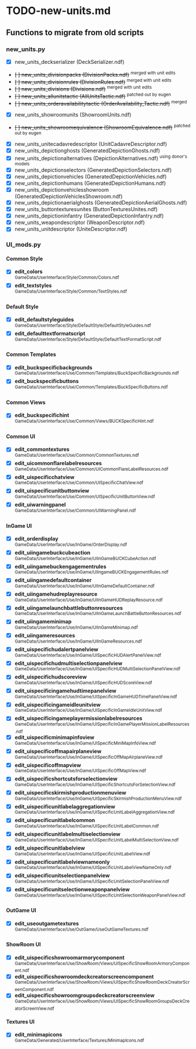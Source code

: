 # TODO-new-units.md

## Functions to migrate from old scripts
### new_units.py
- [x] new_units_deckserializer (DeckSerializer.ndf)
- ~~[ ] new_units_divisionpacks (DivisionPacks.ndf)~~ <sup>merged with unit edits</sup>
- ~~[ ] new_units_divisionrules (DivisionRules.ndf)~~ <sup>merged with unit edits</sup>
- ~~[ ] new_units_divisions (Divisions.ndf)~~ <sup>merged with unit edits</sup>
- ~~[ ] new_units_allunitstactic (AllUnitsTactic.ndf)~~ <sup>patched out by eugen</sup>
- ~~[ ] new_units_orderavailabilitytactic (OrderAvailability_Tactic.ndf)~~ <sup>merged</sup>
- [x] new_units_showroomunits (ShowroomUnits.ndf)
- ~~[ ] new_units_showroomequivalence (ShowroomEquivalence.ndf)~~ <sup>patched out by eugen</sup>
- [x] new_units_unitecadavredescriptor (UnitCadavreDescriptor.ndf)
- [x] new_units_depictionghosts (GeneratedDepictionGhosts.ndf)
- [x] new_units_depictionalternatives (DepictionAlternatives.ndf) <sup>using donor's models</sup>
- [x] new_units_depictionselectors (GeneratedDepictionSelectors.ndf)
- [x] new_units_depictionvehicles (GeneratedDepictionVehicles.ndf)
- [x] new_units_depictionhumans (GeneratedDepictionHumans.ndf)
- [x] new_units_depictionvehiclesshowroom (GeneratedDepictionVehiclesShowroom.ndf)
- [x] new_units_depictionaerialghosts (GeneratedDepictionAerialGhosts.ndf)
- [x] new_units_buttontexturesunites (ButtonTexturesUnites.ndf)
- [x] new_units_depictioninfantry (GeneratedDepictionInfantry.ndf)
- [x] new_units_weapondescriptor (WeaponDescriptor.ndf)
- [x] new_units_unitdescriptor (UniteDescriptor.ndf)

### UI_mods.py
#### Common Style
- [x] **edit_colors**                                                          
<sup>GameData/UserInterface/Style/Common/Colors.ndf</sup>
- [x] **edit_textstyles**                                                         
<sup>GameData/UserInterface/Style/Common/TextStyles.ndf</sup>

#### Default Style
- [x] **edit_defaultstyleguides**                                                 
<sup>GameData/UserInterface/Style/DefaultStyle/DefaultStyleGuides.ndf</sup>
- [x] **edit_defaulttextformatscript**                                           
<sup>GameData/UserInterface/Style/DefaultStyle/DefaultTextFormatScript.ndf</sup>

#### Common Templates
- [x] **edit_buckspecificbackgrounds**                                           
<sup>GameData/UserInterface/Use/Common/Templates/BuckSpecificBackgrounds.ndf</sup>
- [x] **edit_buckspecificbuttons**                                               
<sup>GameData/UserInterface/Use/Common/Templates/BuckSpecificButtons.ndf</sup>

#### Common Views
- [x] **edit_buckspecifichint**                                                   
<sup>GameData/UserInterface/Use/Common/Views/BUCKSpecificHint.ndf</sup>

#### Common UI
- [x] **edit_commontextures**                                                     
<sup>GameData/UserInterface/Use/Common/CommonTextures.ndf</sup>
- [x] **edit_uicommonflarelabelresources**                                        
<sup>GameData/UserInterface/Use/Common/UICommonFlareLabelResources.ndf</sup>
- [x] **edit_uispecificchatview**                                                 
<sup>GameData/UserInterface/Use/Common/UISpecificChatView.ndf</sup>
- [x] **edit_uispecificunitbuttonview**                                           
<sup>GameData/UserInterface/Use/Common/UISpecificUnitButtonView.ndf</sup>
- [x] **edit_uiwarningpanel**                                                     
<sup>GameData/UserInterface/Use/Common/UIWarningPanel.ndf</sup>

#### InGame UI
- [x] **edit_orderdisplay**                                                       
<sup>GameData/UserInterface/Use/InGame/OrderDisplay.ndf</sup>
- [x] **edit_uiingamebuckcubeaction**                                             
<sup>GameData/UserInterface/Use/InGame/UIInGameBUCKCubeAction.ndf</sup>
- [x] **edit_uiingamebuckengagementrules**                                        
<sup>GameData/UserInterface/Use/InGame/UIIngameBUCKEngagementRules.ndf</sup>
- [x] **edit_uiingamedefaultcontainer**                                            
<sup>GameData/UserInterface/Use/InGame/UIInGameDefaultContainer.ndf</sup>
- [x] **edit_uiingamehudreplayresource**                                          
<sup>GameData/UserInterface/Use/InGame/UIInGameHUDReplayResource.ndf</sup>
- [x] **edit_uiingamelaunchbattlebuttonresources**                                
<sup>GameData/UserInterface/Use/InGame/UIInGameLaunchBattleButtonResources.ndf</sup>
- [x] **edit_uiingameminimap**                                                    
<sup>GameData/UserInterface/Use/InGame/UIInGameMinimap.ndf</sup>
- [x] **edit_uiingameresources**                                                  
<sup>GameData/UserInterface/Use/InGame/UIInGameResources.ndf</sup>
- [x] **edit_uispecifichudalertpanelview**                                        
<sup>GameData/UserInterface/Use/InGame/UISpecificHUDAlertPanelView.ndf</sup>
- [x] **edit_uispecifichudmultiselectionpanelview**                               
<sup>GameData/UserInterface/Use/InGame/UISpecificHUDMultiSelectionPanelView.ndf</sup>
- [x] **edit_uispecifichudscoreview**                                             
<sup>GameData/UserInterface/Use/InGame/UISpecificHUDScoreView.ndf</sup>
- [x] **edit_uispecificingamehudtimepanelview**                                   
<sup>GameData/UserInterface/Use/InGame/UISpecificInGameHUDTimePanelView.ndf</sup>
- [x] **edit_uispecificingameidleunitview**                                       
<sup>GameData/UserInterface/Use/InGame/UISpecificInGameIdleUnitView.ndf</sup>
- [x] **edit_uispecificingameplayermissionlabelresources**                        
<sup>GameData/UserInterface/Use/InGame/UISpecificInGamePlayerMissionLabelResources.ndf</sup>
- [x] **edit_uispecificminimapinfoview**                                          
<sup>GameData/UserInterface/Use/InGame/UISpecificMiniMapInfoView.ndf</sup>
- [x] **edit_uispecificoffmapairplaneview**                                       
<sup>GameData/UserInterface/Use/InGame/UISpecificOffMapAirplaneView.ndf</sup>
- [x] **edit_uispecificoffmapview**                                               
<sup>GameData/UserInterface/Use/InGame/UISpecificOffMapView.ndf</sup>
- [x] **edit_uispecificshortcutsforselectionview**                                
<sup>GameData/UserInterface/Use/InGame/UISpecificShortcutsForSelectionView.ndf</sup>
- [x] **edit_uispecificskirmishproductionmenuview**                               
<sup>GameData/UserInterface/Use/InGame/UISpecificSkirmishProductionMenuView.ndf</sup>
- [x] **edit_uispecificunitlabelaggregationview**                                 
<sup>GameData/UserInterface/Use/InGame/UISpecificUnitLabelAggregationView.ndf</sup>
- [x] **edit_uispecificunitlabelcommon**                                          
<sup>GameData/UserInterface/Use/InGame/UISpecificUnitLabelCommon.ndf</sup>
- [x] **edit_uispecificunitlabelmultiselectionview**                              
<sup>GameData/UserInterface/Use/InGame/UISpecificUnitLabelMultiSelectionView.ndf</sup>
- [x] **edit_uispecificunitlabelview**                                            
<sup>GameData/UserInterface/Use/InGame/UISpecificUnitLabelView.ndf</sup>
- [x] **edit_uispecificunitlabelviewnameonly**                                    
<sup>GameData/UserInterface/Use/InGame/UISpecificUnitLabelViewNameOnly.ndf</sup>
- [x] **edit_uispecificunitselectionpanelview**                                   
<sup>GameData/UserInterface/Use/InGame/UISpecificUnitSelectionPanelView.ndf</sup>
- [x] **edit_uispecificunitselectionweaponpanelview**                             
<sup>GameData/UserInterface/Use/InGame/UISpecificUnitSelectionWeaponPanelView.ndf</sup>

#### OutGame UI
- [x] **edit_useoutgametextures**                                                 
<sup>GameData/UserInterface/Use/OutGame/UseOutGameTextures.ndf</sup>

#### ShowRoom UI
- [x] **edit_uispecificshowroomarmorycomponent**                                  
<sup>GameData/UserInterface/Use/ShowRoom/Views/UISpecificShowRoomArmoryComponent.ndf</sup>
- [x] **edit_uispecificshowroomdeckcreatorscreencomponent**                       
<sup>GameData/UserInterface/Use/ShowRoom/Views/UISpecificShowRoomDeckCreatorScreenComponent.ndf</sup>
- [x] **edit_uispecificshowroomgroupsdeckcreatorscreenview**                      
<sup>GameData/UserInterface/Use/ShowRoom/Views/UISpecificShowRoomGroupsDeckCreatorScreenView.ndf</sup>

#### Textures UI
- [x] **edit_minimapicons**                                                       
<sup>GameData/Generated/UserInterface/Textures/MinimapIcons.ndf</sup>
